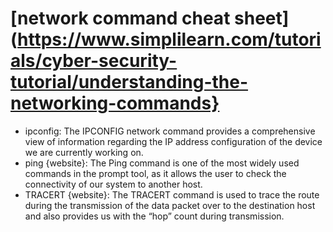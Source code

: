 # [network command cheat sheet](https://www.simplilearn.com/tutorials/cyber-security-tutorial/understanding-the-networking-commands}

- ipconfig: The IPCONFIG network command provides a comprehensive view of information regarding the IP address configuration of the device we are currently working on.
- ping {website}: The Ping command is one of the most widely used commands in the prompt tool, as it allows the user to check the connectivity of our system to another host.
- TRACERT {website}: The TRACERT command is used to trace the route during the transmission of the data packet over to the destination host and also provides us with the “hop” count during transmission.
